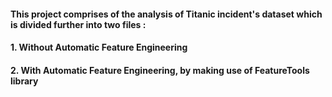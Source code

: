 #### This project comprises of the analysis of Titanic incident's dataset which is divided further into two files :
#### 1. Without Automatic Feature Engineering
#### 2. With Automatic Feature Engineering, by making use of FeatureTools library
 
